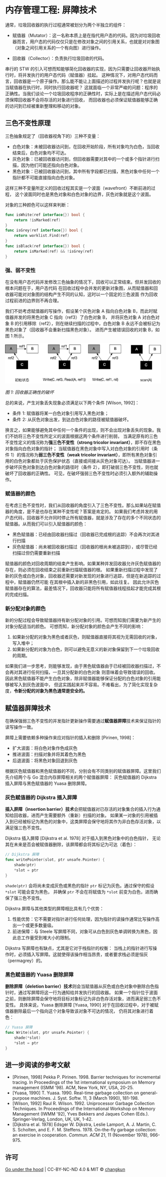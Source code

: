 # 内存管理工程: 屏障技术

通常，垃圾回收器的执行过程通常被划分为两个半独立的组件：

- 赋值器（Mutator）：这一名称本质上是在指代用户态的代码。因为对垃圾回收器而言，用户态的代码仅仅只是在修改对象之间的引用关系，也就是对对象图（对象之间引用关系的一个有向图）进行操作。

- 回收器（Collector）：负责执行垃圾回收的代码。

串行的 STW 的引入可想而知能够简化回收器的实现，因为只需要让回收器开始执行时，将并发执行的用户态代码（赋值器）挂起。
这种情况下，对用户态代码而言，回收器是一个原子操作。那么能不能让上面描述的过程并发执行呢？也就是说当赋值器在执行时，同时执行回收器呢？
这就面临一个非常严峻的问题：程序的正确性。当我们谈论一个垃圾回收程序的正确性时，实际上是在描述用户态代码必须保障回收器不会将存活的对象进行回收，
而回收器也必须保证赋值器能够正确的访问到已经被重新整理和移动的对象。

## 三色不变性原理

三色抽象规定了（回收器视角下的）三种不变量：

- 白色对象：未被回收器访问到，在回收开始阶段，所有对象均为白色，当回收结束后，白色对象均不可达。
- 灰色对象：已被回收器访问到，但回收器需要对其中的一个或多个指针进行扫描，因为他们可能还指向白色对象。
- 黑色对象：已被回收器访问到，其中所有字段都已扫描，黑色对象中任何一个指针都不可能直接指向白色对象。

这样三种不变量所定义的回收过程其实是一个波面（wavefront）不断前进的过程，
这个波面同时也是黑色对象和白色对象的边界，灰色对象就是这个波面。

对象的三种颜色可以这样来判断：

```go
func isWhite(ref interface{}) bool {
    return !isMarked(ref)
}
func isGrey(ref interface{}) bool {
    return worklist.Find(ref)
}
func isBlack(ref interface{}) bool {
    return isMarked(ref) && !isGrey(ref)
}
```

### 强、弱不变性

在没有用户态代码并发修改三色抽象的情况下，回收可以正常结束。但并发回收的根本问题在于，用户态代码
在回收过程中会并发的更新对象图，从而赋值器和回收器可能对对象图的结构产生不同的认知，这时以一个固定的三色波面
作为回收过程前进的边界则不再合理。

我们不妨考虑赋值器的写操作，假设某个灰色对象 A 指向白色对象 B，而此时赋值器并发的将黑色对象 C 指向（ref3）了白色对象 B，
并将灰色对象 A 对白色对象 B 的引用移除（ref2），则在继续扫描的过程中，白色对象 B 永远不会被标记为黑色对象了（回收器不会重新扫描黑色对象）。
进而产生被错误回收的对象 B，如图 1 所示。

![](../../../assets/mutator.png)

_图 1: 回收器正确性的破坏_

总的来说，产生对象丢失现象必须满足以下两个条件 [Wilson, 1992]：

- 条件 1: 赋值器将某一白色对象引用写入黑色对象；
- 条件 2: 从灰色对象出发，到达白色对象的路径被赋值器破坏。

换言之，如果能够避免其中任何一个条件的出现，则不会出现对象丢失的现象。我们不妨将三色不变性所定义的波面根据这两个条件进行削弱，
当满足原有的三色不变性定义的情况称为**强三色不变性（strong tricolor invariant）**，即不存在黑色对象指向白色对象的指针；
当赋值器在黑色对象中写入对白色对象的引用时（条件 1）的情况称为**弱三色不变性（weak tricolor invariant）**，即所有黑色对象引用的白色对象都处于灰色保护状态（直接或间接从灰色对象可达）。
当赋值器进一步破坏灰色对象到达白色对象的路径时（条件 2），即打破弱三色不变性，则也就破坏了回收器的正确性。
可见，在破坏强弱三色不变性时必须引入额外的辅助操作。

### 赋值器的颜色

在考虑三色不变性时，我们从回收器的角度引入了三色不变性。那么如果站在赋值器的角度，是不是也存在某种不变性呢？答案是肯定的。
如果我们考虑并发的用户态代码，回收器不允许同时停止所有赋值器，就是涉及了存在的多个不同状态的赋值器。从而我们可以引入赋值器的颜色：

- 黑色赋值器：已经由回收器扫描过（回收器已完成根的追踪）不会再次对其进行扫描
- 灰色赋值器：尚未被回收器扫描过（回收器的根尚未被追踪到），或尽管已经扫描过但仍需要重新扫描

赋值器的颜色对回收周期的结束产生影响。如果某种并发回收器允许灰色赋值器的存在，则必须在回收结束之前重新扫描赋值器的根。
如果重新扫描过程中发现了新的灰色或白色对象，回收器还需要对新发现的对象进行追踪，但是在新追踪的过程中，赋值器仍然可能
在其根中插入新的非黑色引用，如此往复。
因此允许灰色赋值器存在的算法，最差情况下，回收器只能将所有赋值器线程挂起才能完成其根的完成扫描。

### 新分配对象的颜色

新的分配过程会导致赋值器持有新分配对象的引用。可想而知我们需要为新产生的对象分配适当的颜色。
可想而知，新分配对象的颜色会产生不同的影响：

1. 如果新分配的对象为黑色或者灰色，则赋值器直接将其视为无需回收的对象，写入堆中；
2. 如果新分配的对象为白色，则可以避免无意义的新对象保留到下一个垃圾回收的周期。

如果我们进一步思考，则能够发现，由于黑色赋值器由于已经被回收器扫描过，不会再对其进行任何扫描，一旦其分配新的白色对象
则意味着会导致错误的回收。因此黑色赋值器不能产生白色对象，除非赋值器能够保证分配的白色对象的引用能够被写入到灰色波面中，
但这实践起来并不容易。不难看出，为了简化实现复杂度，**令新分配的对象为黑色通常是安全的。**

## 赋值器屏障技术

在确保强弱三色不变性的并发指针更新操作需要通过**赋值器屏障**技术来保证指针的读写操作一致。

屏障上需要依赖多种操作来应对指针的插入和删除 [Pirinen, 1998]：

- 扩大波面：将白色对象作色成灰色
- 推进波面：扫描对象并将其着色为黑色
- 后退波面：将黑色对象回退到灰色

根据灰色赋值器和黑色赋值器的不同，分别会有不同类别的赋值器屏障。这里我们先介绍两个与 Go 混合内存屏障相关的两个赋值器屏障：
灰色赋值器的 Dijkstra 插入屏障与黑色赋值器的 Yuasa 删除屏障。

### 灰色赋值器的 Dijkstra 插入屏障

**插入屏障（insertion barrier）技术**会把赋值器对已存活的对象集合的插入行为通知给回收器，进而产生需要额外（重新）扫描的对象。
如果某一对象的引用被插入到已经被标记为黑色的对象中，这类屏障会保守地将其作为非白色存活对象，以满足强三色不变性。

Dijkstra 插入屏障 [Dijkstra et al. 1978] 对于插入到黑色对象中的白色指针，
无论其在未来是否会被赋值器删除，该屏障都会将其标记为可达（着色）：

```go
// Dijkstra 屏障
func writePointer(slot, ptr unsafe.Pointer) {
    shade(ptr)
    *slot = ptr
}
```

`shade(ptr)` 会将尚未变成灰色或黑色的指针 `ptr` 标记为灰色。通过保守的假设 `*slot` 可能会变为黑色，
并确保 `ptr` 不会在将赋值为 `*slot` 前变为白色，进而确保了强三色不变性。

Dijkstra 屏障与其他类型的屏障相比具有几个优势：

1. 性能优势：它不需要对指针进行任何处理，因为指针的读操作通常比写操作高出一个或更多数量级。
2. 前进保障：与 Steele 写屏障不同，对象可从白色到灰色单调转换为黑色，因此总工作量受到堆大小的限制。

Dijkstra 写屏障也有缺点，尤其是它对于栈指针的权衡：
当栈上的指针进行写操作时，必须插入写屏障。这就使得该操作相当昂贵，或者要求栈必须是恒灰（permagrey）的。

### 黑色赋值器的 Yuasa 删除屏障

**删除屏障（deletion barrier）技术**则会当赋值器从灰色或白色对象中删除白色指针时，通过写屏障将这一行为通知给并发执行的回收器。
如果一个指针位于波面之前，则删除屏障会保守地将目标对象标记为非白色存活对象，进而满足弱三色不变性。
具体来说，Yuasa 删除屏障 [Yuasa, 1990] 对于在回收过程中，对于被赋值器删除最后一个指向这个对象导致该对象不可达的情况，
仍将其对象进行着色：

```go
// Yuasa 屏障
func Write(slot, ptr unsafe.Pointer) {
    shade(*slot)
    *slot = ptr
}
```

## 进一步阅读的参考文献

- [Pirinen, 1998] Pekka P. Pirinen. 1998. Barrier techniques for incremental tracing. In Proceedings of the 1st international symposium on Memory management (ISMM '98). ACM, New York, NY, USA, 20-25.
- [Yuasa, 1990] T. Yuasa. 1990. Real-time garbage collection on general-purpose machines. J. Syst. Softw. 11, 3 (March 1990), 181-198.
- [Wilson, 1992] Raul R. Wilson. 1992. Uniprocessor Garbage Collection Techniques. In Proceedings of the International Workshop on Memory Management (IWMM '92), Yves Bekkers and Jaques Cohen (Eds.). Springer-Verlag, London, UK, UK, 1-42.
- [Dijkstra et al. 1978] Edsger W. Dijkstra, Leslie Lamport, A. J. Martin, C. S. Scholten, and E. F. M. Steffens. 1978. On-the-fly garbage collection: an exercise in cooperation. *Commun. ACM* 21, 11 (November 1978), 966-975.

## 许可

[Go under the hood](https://github.com/changkun/go-under-the-hood) | CC-BY-NC-ND 4.0 & MIT &copy; [changkun](https://changkun.de)
